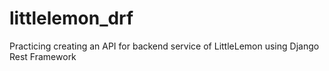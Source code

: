 # littlelemon_drf
Practicing creating an API for backend service of LittleLemon using Django Rest Framework
